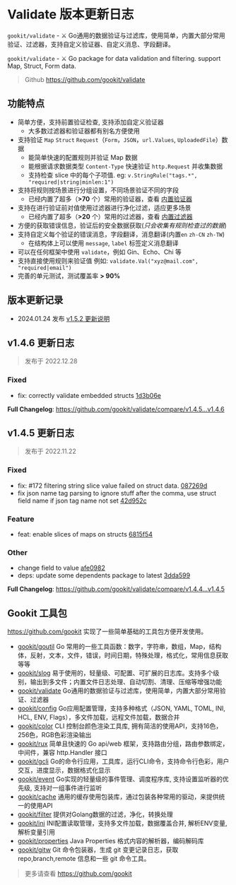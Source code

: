 # Validate 版本更新日志

 `gookit/validate` - ⚔ Go通用的数据验证与过滤库，使用简单，内置大部分常用验证、过滤器，支持自定义验证器、自定义消息、字段翻译。

 `gookit/validate` - ⚔ Go package for data validation and filtering. support Map, Struct, Form data.

> Github https://github.com/gookit/validate

## 功能特点

- 简单方便，支持前置验证检查, 支持添加自定义验证器
  - 大多数过滤器和验证器都有别名方便使用
- 支持验证 `Map` `Struct` `Request`（`Form`，`JSON`，`url.Values`, `UploadedFile`）数据
  - 能简单快速的配置规则并验证 Map 数据
  - 能根据请求数据类型 `Content-Type` 快速验证 `http.Request` 并收集数据
  - 支持检查 slice 中的每个子项值. eg: `v.StringRule("tags.*", "required|string|minlen:1")`
- 支持将规则按场景进行分组设置，不同场景验证不同的字段
  - 已经内置了超多（**>70** 个）常用的验证器，查看 [内置验证器](https://github.com/gookit/validate/blob/master/README.zh-CN.md#built-in-validators)
- 支持在进行验证前对值使用过滤器进行净化过滤，适应更多场景
  - 已经内置了超多（**>20** 个）常用的过滤器，查看 [内置过滤器](https://github.com/gookit/validate/blob/master/README.zh-CN.md#built-in-filters)
- 方便的获取错误信息，验证后的安全数据获取(_只会收集有规则检查过的数据_)
- 支持自定义每个验证的错误消息，字段翻译，消息翻译(内置`en` `zh-CN` `zh-TW`)
  - 在结构体上可以使用 `message`, `label` 标签定义消息翻译
- 可以在任何框架中使用 `validate`，例如 Gin、Echo、Chi 等
- 支持直接使用规则来验证值 例如: `validate.Val("xyz@mail.com", "required|email")`
- 完善的单元测试，测试覆盖率 **> 90%**

## 版本更新记录

- 2024.01.24 发布 [v1.5.2 更新说明](https://inhere.github.io/blog/gookit-validate-release-v1.5.2)

## v1.4.6 更新日志

> 发布于 2022.12.28

### Fixed

- fix: correctly validate embedded structs [1d3b06e](https://github.com/gookit/validate/commit/1d3b06eabfe7b6ef40c7ce5667316a9b13279fcf)

**Full Changelog**: https://github.com/gookit/validate/compare/v1.4.5...v1.4.6

## v1.4.5 更新日志

> 发布于 2022.11.22

### Fixed

- fix: #172 filtering string slice value failed on struct data. [087269d](https://github.com/gookit/validate/commit/087269de6d8753d49230016945ba73e92e3bc42b)
- fix json name tag parsing to ignore stuff after the comma, use struct field name if json tag name not set [42d952c](https://github.com/gookit/validate/commit/42d952c72d3defee5dfb8a94f11cfe5b0466b2cd)

### Feature

- feat: enable slices of maps on structs [6815f54](https://github.com/gookit/validate/commit/6815f548cc050376118c5e9512f8fd6b06aefed6)

### Other

- change field to value [afe0982](https://github.com/gookit/validate/commit/afe0982e7961c22cbf370769bca6fa3edefd0ff9)
- deps: update some dependents package to latest [3dda599](https://github.com/gookit/validate/commit/3dda5996b75ebd6bfd1bfcdfb12f108af3c2060f)

**Full Changelog**: https://github.com/gookit/validate/compare/v1.4.4...v1.4.5

## Gookit 工具包

https://github.com/gookit 实现了一些简单基础的工具包方便开发使用。

- [gookit/goutil](https://github.com/gookit/goutil) Go 常用的一些工具函数：数字，字符串，数组，Map，结构体，反射，文本，文件，错误，时间日期，特殊处理，格式化，常用信息获取等等
- [gookit/slog](https://github.com/gookit/slog) 易于使用的，轻量级、可配置、可扩展的日志库。支持多个级别，输出到多文件；内置文件日志处理、自动切割、清理、压缩等增强功能
- [gookit/validate](https://github.com/gookit/validate) Go通用的数据验证与过滤库，使用简单，内置大部分常用验证、过滤器
- [gookit/config](https://github.com/gookit/config) Go应用配置管理，支持多种格式（JSON, YAML, TOML, INI, HCL, ENV, Flags），多文件加载，远程文件加载，数据合并
- [gookit/color](https://github.com/gookit/color) CLI 控制台颜色渲染工具库, 拥有简洁的使用API，支持16色，256色，RGB色彩渲染输出
- [gookit/rux](https://github.com/gookit/rux) 简单且快速的 Go api/web 框架，支持路由分组，路由参数绑定，中间件，兼容 http.Handler 接口
- [gookit/gcli](https://github.com/gookit/gcli) Go的命令行应用，工具库，运行CLI命令，支持命令行色彩，用户交互，进度显示，数据格式化显示
- [gookit/event](https://github.com/gookit/event) Go实现的轻量级的事件管理、调度程序库, 支持设置监听器的优先级, 支持对一组事件进行监听
- [gookit/cache](https://github.com/gookit/cache) 通用的缓存使用包装库，通过包装各种常用的驱动，来提供统一的使用API
- [gookit/filter](https://github.com/gookit/filter) 提供对Golang数据的过滤，净化，转换处理
- [gookit/ini](https://github.com/gookit/ini) INI配置读取管理，支持多文件加载，数据覆盖合并, 解析ENV变量, 解析变量引用
- [gookit/properties](https://github.com/gookit/properties) Java Properties 格式内容的解析器，编码解码库
- [gookit/gitw](https://github.com/gookit/gitw) Git 命令包装器，生成 git 变更记录日志，获取 repo,branch,remote 信息和一些 git 命令工具。

> 更多请查看 https://github.com/gookit
